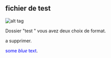## fichier de test

![alt tag](https://framagit.org/RobotsLibres/images/raw/master/002.jpg)


Dossier "test " vous avez deux choix de format.

a supprimer.

<span style="color:blue">some *blue* text</span>.
